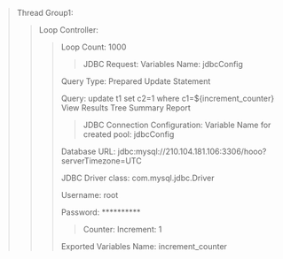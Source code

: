 > Thread Group1:
> > Loop Controller:
> > > Loop Count: 1000 
> > > >JDBC Request:
> > > Variables Name: jdbcConfig
> > > 
> > > Query Type: Prepared Update Statement
> > > 
> > > Query: update t1 set c2=1 where c1=${increment_counter}
> > View Results Tree
> > Summary Report
> > > >JDBC Connection Configuration:
> > > Variable Name for created pool: jdbcConfig
> > > 
> > > Database URL: jdbc:mysql://210.104.181.106:3306/hooo?serverTimezone=UTC
> > > 
> > > JDBC Driver class: com.mysql.jdbc.Driver
> > > 
> > > Username: root
> > > 
> > > Password: **********
> > > >Counter:
> > > Increment: 1
> > > 
> > > Exported Variables Name: increment_counter
